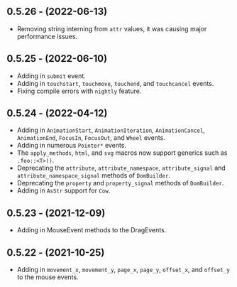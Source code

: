 ## 0.5.26 - (2022-06-13)
* Removing string interning from `attr` values, it was causing major performance issues.

## 0.5.25 - (2022-06-10)
* Adding in `submit` event.
* Adding in `touchstart`, `touchmove`, `touchend`, and `touchcancel` events.
* Fixing compile errors with `nightly` feature.

## 0.5.24 - (2022-04-12)
* Adding in `AnimationStart`, `AnimationIteration`, `AnimationCancel`, `AnimationEnd`, `FocusIn`, `FocusOut`, and `Wheel` events.
* Adding in numerous `Pointer*` events.
* The `apply_methods`, `html`, and `svg` macros now support generics such as `.foo::<T>()`.
* Deprecating the `attribute`, `attribute_namespace`, `attribute_signal` and `attribute_namespace_signal` methods of `DomBuilder`.
* Deprecating the `property` and `property_signal` methods of `DomBuilder`.
* Adding in `AsStr` support for `Cow`.

## 0.5.23 - (2021-12-09)
* Adding in MouseEvent methods to the DragEvents.

## 0.5.22 - (2021-10-25)
* Adding in `movement_x`, `movement_y`, `page_x`, `page_y`, `offset_x`, and `offset_y` to the mouse events.
